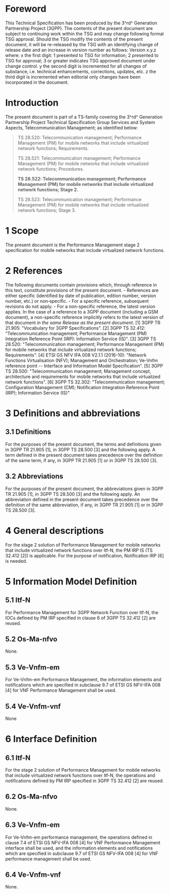 # Foreword
This Technical Specification has been produced by the 3^rd^ Generation
Partnership Project (3GPP).
The contents of the present document are subject to continuing work within the
TSG and may change following formal TSG approval. Should the TSG modify the
contents of the present document, it will be re-released by the TSG with an
identifying change of release date and an increase in version number as
follows:
Version x.y.z
where:
x the first digit:
1 presented to TSG for information;
2 presented to TSG for approval;
3 or greater indicates TSG approved document under change control.
y the second digit is incremented for all changes of substance, i.e. technical
enhancements, corrections, updates, etc.
z the third digit is incremented when editorial only changes have been
incorporated in the document.
# Introduction
The present document is part of a TS-family covering the 3^rd^ Generation
Partnership Project Technical Specification Group Services and System Aspects,
Telecommunication Management; as identified below:
> TS 28.520: Telecommunication management; Performance Management (PM) for
> mobile networks that include virtualized network functions; Requirements.
>
> TS 28.521: Telecommunication management; Performance Management (PM) for
> mobile networks that include virtualized network functions; Procedures.
>
> **TS 28.522: Telecommunication management; Performance Management (PM) for
> mobile networks that include virtualized network functions; Stage 2.**
>
> TS 28.523: Telecommunication management; Performance Management (PM) for
> mobile networks that include virtualized network functions; Stage 3.
# 1 Scope
The present document is the Performance Management stage 2 specification for
mobile networks that include virtualized network functions.
# 2 References
The following documents contain provisions which, through reference in this
text, constitute provisions of the present document.
\- References are either specific (identified by date of publication, edition
number, version number, etc.) or non‑specific.
\- For a specific reference, subsequent revisions do not apply.
\- For a non-specific reference, the latest version applies. In the case of a
reference to a 3GPP document (including a GSM document), a non-specific
reference implicitly refers to the latest version of that document _in the
same Release as the present document_.
[1] 3GPP TR 21.905: \"Vocabulary for 3GPP Specifications\".
[2] 3GPP TS 32.412: \"Telecommunication management; Performance Management
(PM) Integration Reference Point (IRP): Information Service (IS)\".
[3] 3GPP TS 28.520: \"Telecommunication management; Performance Management
(PM) for mobile networks that include virtualized network functions;
Requirements\".
[4] ETSI GS NFV IFA 008 V2.1.1 (2016-10): \"Network Functions Virtualisation
(NFV); Management and Orchestration; Ve-Vnfm reference point -- Interface and
Information Model Specification\".
[5] 3GPP TS 28.500: \"Telecommunication management; Management concept,
architecture and requirements for mobile networks that include virtualized
network functions\".
[6] 3GPP TS 32.302: \"Telecommunication management; Configuration Management
(CM); Notification Integration Reference Point (IRP); Information Service
(IS)\"
# 3 Definitions and abbreviations
## 3.1 Definitions
For the purposes of the present document, the terms and definitions given in
3GPP TR 21.905 [1], in 3GPP TS 28.500 [3] and the following apply. A term
defined in the present document takes precedence over the definition of the
same term, if any, in 3GPP TR 21.905 [1] or in 3GPP TS 28.500 [3].
## 3.2 Abbreviations
For the purposes of the present document, the abbreviations given in 3GPP TR
21.905 [1], in 3GPP TS 28.500 [3] and the following apply. An abbreviation
defined in the present document takes precedence over the definition of the
same abbreviation, if any, in 3GPP TR 21.905 [1] or in 3GPP TS 28.500 [3].
# 4 General descriptions
For the stage 2 solution of Performance Management for mobile networks that
include virtualized network functions over Itf-N, the PM IRP IS (TS 32.412
[2]) is applicable. For the purpose of notification, Notification IRP [6] is
needed.
# 5 Information Model Definition
## 5.1 Itf-N
For Performance Management for 3GPP Network Function over Itf-N, the IOCs
defined by PM IRP specified in clause 6 of 3GPP TS 32.412 [2] are reused.
## 5.2 Os-Ma-nfvo
None.
## 5.3 Ve-Vnfm-em
For Ve-Vnfm-em Performance Management, the information elements and
notifications which are specified in subclause 9.7 of ETSI GS NFV-IFA 008 [4]
for VNF Performance Management shall be used.
## 5.4 Ve-Vnfm-vnf
None
# 6 Interface Definition
## 6.1 Itf-N
For the stage 2 solution of Performance Management for mobile networks that
include virtualized network functions over Itf-N, the operations and
notifications defined by PM IRP specified in 3GPP TS 32.412 [2] are reused.
## 6.2 Os-Ma-nfvo
None.
## 6.3 Ve-Vnfm-em
For Ve-Vnfm-em performance management, the operations defined in clause 7.4 of
ETSI GS NFV-IFA 008 [4] for VNF Performance Management interface shall be
used, and the information elements and notifications which are specified in
subclause 9.7 of ETSI GS NFV-IFA 008 [4] for VNF performance management shall
be used.
## 6.4 Ve-Vnfm-vnf
None.
#